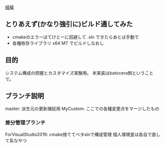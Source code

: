 [経緯](https://github.com/NullPopPoLab/batocera.linux/blob/master/!NullPopPo-Custom.md)

## とりあえず(かなり強引に)ビルド通してみた

- cmakeのエラーはてけとーに回避して .sln できたらあとは手動で
- 各種依存ライブラリ x64 MT でビルドしなおし

## 目的

システム構成の把握とカスタマイズ実験用。
本実装はbatocera側ということで。

## ブランチ説明

master: 派生元の更新捕捉用 
MyCustom: ここでの各種変更点をマージしたもの

### 差分管理ブランチ

ForVisualStudio2019: cmake捨ててベタslnで構成管理 個人環境差は各自で直して系なやつ
